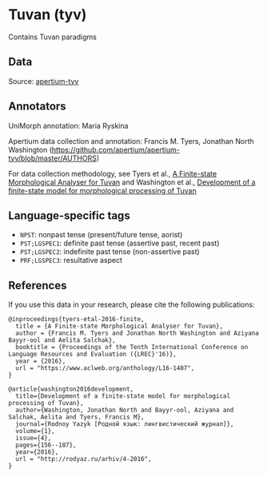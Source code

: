 # Tuvan (tyv)
Contains Tuvan paradigms

## Data

Source: [apertium-tyv](https://github.com/apertium/apertium-tyv)

## Annotators

UniMorph annotation: Maria Ryskina

Apertium data collection and annotation: Francis M. Tyers, Jonathan North Washington (https://github.com/apertium/apertium-tyv/blob/master/AUTHORS)

For data collection methodology, see Tyers et al., [A Finite-state Morphological Analyser for Tuvan](https://www.aclweb.org/anthology/L16-1407/) and Washington et al., [Development of a finite-state model for morphological processing of Tuvan](http://rodyaz.ru/pdf/no.4_2016/Washington%20J.,%20Bayyr-ool%20A.,%20Salchak%20A.,%20Tyers%20F.%20Development%20of%20a%20finite-state%20model%20for%20morphological%20processing%20of%20Tuvan.pdf)

## Language-specific tags

* ``NPST``: nonpast tense (present/future tense, aorist)
* ``PST;LGSPEC1``: definite past tense (assertive past, recent past)
* ``PST;LGSPEC2``: indefinite past tense (non-assertive past)
* ``PRF;LGSPEC3``: resultative aspect

## References

If you use this data in your research, please cite the following publications:

```
@inproceedings{tyers-etal-2016-finite,
  title = {A Finite-state Morphological Analyser for Tuvan},
  author = {Francis M. Tyers and Jonathan North Washington and Aziyana Bayyr-ool and Aelita Salchak},
  booktitle = {Proceedings of the Tenth International Conference on Language Resources and Evaluation ({LREC}'16)},
  year = {2016},
  url = "https://www.aclweb.org/anthology/L16-1407",
}

@article{washington2016development,
  title={Development of a finite-state model for morphological processing of Tuvan},
  author={Washington, Jonathan North and Bayyr-ool, Aziyana and Salchak, Aelita and Tyers, Francis M},
  journal={Rodnoy Yazyk [Родной язык: лингвистический журнал]},
  volume={1},
  issue={4},
  pages={156--187},
  year={2016},
  url = "http://rodyaz.ru/arhiv/4-2016",
}
```
